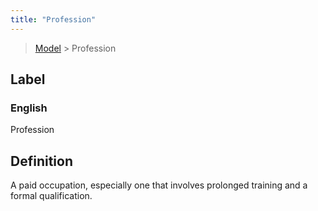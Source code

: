 ```yaml
---
title: "Profession"
---
```


> [Model](../../) > Profession

## Label

### English
Profession


## Definition
A paid occupation, especially one that involves prolonged training and a formal qualification. 


    
